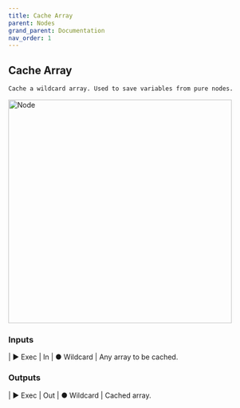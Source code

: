 ```yaml
---
title: Cache Array
parent: Nodes
grand_parent: Documentation
nav_order: 1
---
```


## Cache Array

```markdown
Cache a wildcard array. Used to save variables from pure nodes.
```

<img src="https://cdn.discordapp.com/attachments/959186212046909551/959186318804545556/unknown.png" alt="Node" width="448"/>

### Inputs

| ▶ Exec | In
| ● Wildcard | Any array to be cached.

### Outputs

| ▶ Exec | Out
| ● Wildcard | Cached array.
